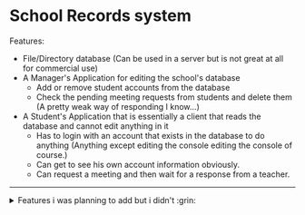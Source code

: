 # School Records system
Features:
* File/Directory database (Can be used in a server but is not great at all for commercial use)
* A Manager's Application for editing the school's database
	* Add or remove student accounts from the database
	* Check the pending meeting requests from students and delete them (A pretty weak way of responding I know...)
* A Student's Application that is essentially a client that reads the database and cannot edit anything in it
	* Has to login with an account that exists in the database to do anything (Anything except editing the console editing the console of course.)
	* Can get to see his own account information obviously.
	* Can request a meeting and then wait for a response from a teacher.
- - - -
<details>
	<summary>Features i was planning to add but i didn't :grin:</summary>
	<p>
		Make a TCP Server for the students to interact with as this is not secured at all, They can get into the database files and get a password of any account.
	</p>
</details>